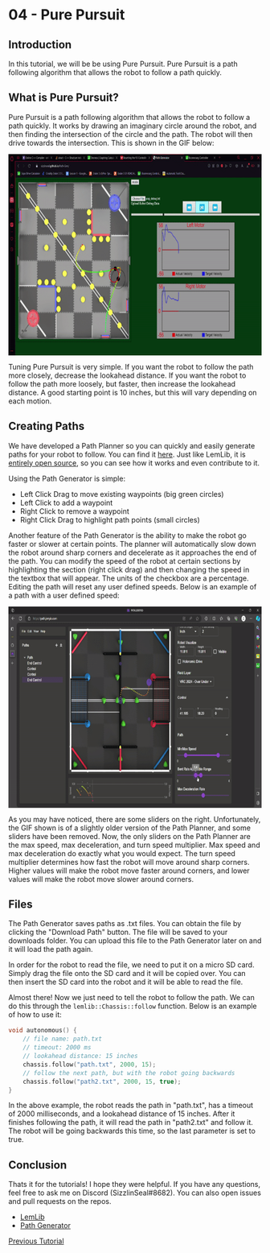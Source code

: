 # 04 - Pure Pursuit

## Introduction

In this tutorial, we will be be using Pure Pursuit. Pure Pursuit is a path following algorithm that allows the robot to follow a path quickly.

## What is Pure Pursuit?

Pure Pursuit is a path following algorithm that allows the robot to follow a path quickly. It works by drawing an imaginary circle around the robot, and then finding the intersection of the circle and the path. The robot will then drive towards the intersection. This is shown in the GIF below:

<img src="../assets/4_pure_pursuit/pursuit.gif" height=400 style="display: block;margin-left: auto;margin-right: auto;">

Tuning Pure Pursuit is very simple. If you want the robot to follow the path more closely, decrease the lookahead distance. If you want the robot to follow the path more loosely, but faster, then increase the lookahead distance. A good starting point is 10 inches, but this will vary depending on each motion.

## Creating Paths

We have developed a Path Planner so you can quickly and easily generate paths for your robot to follow. You can find it [here](https://lemlib.github.io/Path-Gen/). Just like LemLib, it is [entirely open source](https://github.com/LemLib/Path-Gen), so you can see how it works and even contribute to it.

Using the Path Generator is simple:
 - Left Click Drag to move existing waypoints (big green circles)
 - Left Click to add a waypoint
 - Right Click to remove a waypoint
 - Right Click Drag to highlight path points (small circles)

Another feature of the Path Generator is the ability to make the robot go faster or slower at certain points. The planner will automatically slow down the robot around sharp corners and decelerate as it approaches the end of the path. You can modify the speed of the robot at certain sections by highlighting the section (right click drag) and then changing the speed in the textbox that will appear. The units of the checkbox are a percentage. Editing the path will reset any user defined speeds. Below is an example of a path with a user defined speed:

<img src="../assets/4_pure_pursuit/custom_speed.gif" height=400 style="display: block;margin-left: auto;margin-right: auto;">

As you may have noticed, there are some sliders on the right. Unfortunately, the GIF shown is of a slightly older version of the Path Planner, and some sliders have been removed. Now, the only sliders on the Path Planner are the max speed, max deceleration, and turn speed multiplier. Max speed and max deceleration do exactly what you would expect. The turn speed multiplier determines how fast the robot will move around sharp corners. Higher values will make the robot move faster around corners, and lower values will make the robot move slower around corners.

## Files

The Path Generator saves paths as .txt files. You can obtain the file by clicking the "Download Path" button. The file will be saved to your downloads folder. You can upload this file to the Path Generator later on and it will load the path again.

In order for the robot to read the file, we need to put it on a micro SD card. Simply drag the file onto the SD card and it will be copied over. You can then insert the SD card into the robot and it will be able to read the file.

Almost there! Now we just need to tell the robot to follow the path. We can do this through the `lemlib::Chassis::follow` function. Below is an example of how to use it:
```cpp
void autonomous() {
    // file name: path.txt
    // timeout: 2000 ms
    // lookahead distance: 15 inches
    chassis.follow("path.txt", 2000, 15);
    // follow the next path, but with the robot going backwards
    chassis.follow("path2.txt", 2000, 15, true);
}
```

In the above example, the robot reads the path in "path.txt", has a timeout of 2000 milliseconds, and a lookahead distance of 15 inches. After it finishes following the path, it will read the path in "path2.txt" and follow it. The robot will be going backwards this time, so the last parameter is set to true.

## Conclusion
Thats it for the tutorials! I hope they were helpful. If you have any questions, feel free to ask me on Discord (SizzlinSeal#8682). You can also open issues and pull requests on the repos.
 - [LemLib](https://github.com/LemLib/LemLib)
 - [Path Generator](https://github.com/LemLib/Path-Gen)


[Previous Tutorial](3_tuning_and_moving.md)
